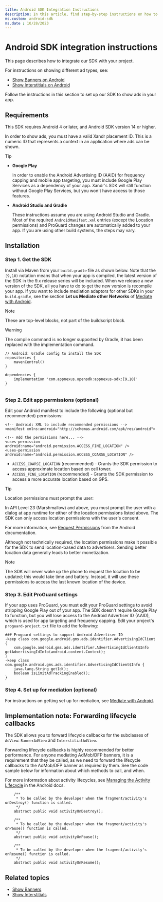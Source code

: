 ```yaml
---
title: Android SDK Integration Instructions
description: In this article, find step-by-step instructions on how to integrate our Android SDK with your project.
ms.custom: android-sdk
ms.date : 10/28/2023
---
```


# Android SDK integration instructions

This page describes how to integrate our SDK with your project.

For instructions on showing different ad types, see:

- [Show Banners on Android](show-banners-on-android.md)
- [Show Interstitials on Android](show-interstitials-on-android.md)

Follow the instructions in this section to set up our SDK to show ads in your app.

## Requirements

This SDK requires Android 4 or later, and Android SDK version 14 or higher.

In order to show ads, you must have a valid Xandr placement ID. This is a numeric ID that represents a context in an application where ads can be shown.

> [!TIP]
>
> - **Google Play**
>
>     In order to enable the Android Advertising ID (AAID) for frequency capping and mobile app targeting, you must include Google Play Services as a dependency of your app. Xandr's SDK will still function without Google Play Services, but you won't have access to those features.
> - **Android Studio and Gradle**
>
>     These instructions assume you are using Android Studio and Gradle. Most of the required `AndroidManifest.xml` entries (except the Location permissions) and ProGuard changes are automatically added to your app. If you are using other build systems, the steps may vary.

## Installation

### Step 1. Get the SDK

Install via Maven from your `build.gradle` file as shown below. Note that the `[9,10)` notation means that when your app is compiled, the latest version of the SDK in the 9.x release series will be included. When we release a new version of the SDK, all you have to do to get the new version is recompile your app. If you want to include mediation adaptors for other SDKs in your `build.gradle`, see the section **Let us Mediate other Networks** of [Mediate with Android](mediate-with-android-sdk-instructions.md).
  
  > [!NOTE]
  > These are top-level blocks, not part of the buildscript block.

> [!WARNING]
> The compile command is no longer supported by Gradle, it has been replaced with the implementation command.
>
> ```
> // Android: Gradle config to install the SDK
> repositories {
>     mavenCentral()
> }
> 
> dependencies {
>     implementation 'com.appnexus.opensdk:appnexus-sdk:[9,10)'
> }
>    
> ```
>

<!-- - Check out the source code from [Github](https://github.com/appnexus/mobile-sdk-android) and follow the instructions in [Build the Android SDK From Source](build-the-android-sdk-from-source.md). -->

### Step 2. Edit app permissions (optional)

Edit your Android manifest to include the following (optional but recommended) permissions:

```
<!-- Android: XML to include recommended permissions -->
<manifest xmlns:android="http://schemas.android.com/apk/res/android">

<!-- Add the permissions here... -->
<uses-permission android:name="android.permission.ACCESS_FINE_LOCATION" />
<uses-permission android:name="android.permission.ACCESS_COARSE_LOCATION" />
```

- `ACCESS_COARSE_LOCATION` (recommended) - Grants the SDK permission to access approximate location based on cell tower.
- `ACCESS_FINE_LOCATION` (recommended) - Grants the SDK permission to access a more accurate location based on GPS.

> [!TIP]
> Location permissions must prompt the user:
>
> In API Level 23 (Marshmallow) and above, you must prompt the user with a dialog at app runtime for either of the location permissions listed above. The SDK can only access location permissions with the user's consent.
>
> For more information, see [Request Permissions](https://developer.android.com/training/permissions/requesting#perm-request) from the Android documentation.

Although not technically required, the location permissions make it possible for the SDK to send location-based data to advertisers. Sending better location data generally leads to better monetization.

> [!NOTE]
> The SDK will never wake up the phone to request the location to be updated; this would take time and battery. Instead, it will use these permissions to access the last known location of the device.

### Step 3. Edit ProGuard settings

If your app uses ProGuard, you must edit your ProGuard settings to avoid stripping Google Play out of your app. The SDK doesn't require Google Play to function, but you will lose access to the Android Advertiser ID (AAID), which is used for app targeting and frequency capping. Edit your project's `proguard-project.txt` file to add the following:

```
### Proguard settings to support Android Advertiser ID
-keep class com.google.android.gms.ads.identifier.AdvertisingIdClient {
    com.google.android.gms.ads.identifier.AdvertisingIdClient$Info getAdvertisingIdInfo(android.content.Context);
}
-keep class com.google.android.gms.ads.identifier.AdvertisingIdClient$Info {
    java.lang.String getId();
    boolean isLimitAdTrackingEnabled();
}     
```

### Step 4. Set up for mediation (optional)

For instructions on getting set up for mediation, see [Mediate with Android](mediate-with-android-sdk-instructions.md).

## Implementation note: Forwarding lifecycle callbacks

The SDK allows you to forward lifecycle callbacks for the subclasses of `AdView`: `BannerAdView` and `InterstitialAdView`.

Forwarding lifecycle callbacks is highly recommended for better performance. For anyone mediating AdMob/DFP banners, it is a requirement that they be called, as we need to forward the lifecycle callbacks to the AdMob/DFP banner as required by them. See the code sample below for information about which methods to call, and when.

For more information about activity lifecycles, see [Managing the Activity Lifecycle](https://developer.android.com/guide/components/activities/intro-activities) in the Android docs.

```
    /**
     * To be called by the developer when the fragment/activity's onDestroy() function is called.
     */
    abstract public void activityOnDestroy();

    /**
     * To be called by the developer when the fragment/activity's onPause() function is called.
     */
    abstract public void activityOnPause();

    /**
     * To be called by the developer when the fragment/activity's onResume() function is called.
     */
    abstract public void activityOnResume(); 
```

## Related topics

- [Show Banners](show-banners-on-android.md)
- [Show Interstitials](show-interstitials-on-android.md)
